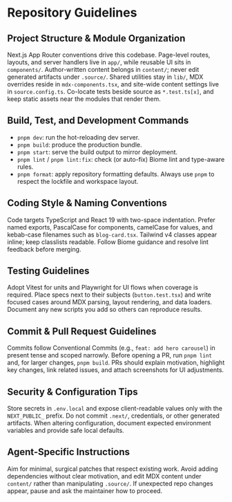# Repository Guidelines

## Project Structure & Module Organization
Next.js App Router conventions drive this codebase. Page-level routes, layouts, and server handlers live in `app/`, while reusable UI sits in `components/`. Author-written content belongs in `content/`; never edit generated artifacts under `.source/`. Shared utilities stay in `lib/`, MDX overrides reside in `mdx-components.tsx`, and site-wide content settings live in `source.config.ts`. Co-locate tests beside source as `*.test.ts[x]`, and keep static assets near the modules that render them.

## Build, Test, and Development Commands
- `pnpm dev`: run the hot-reloading dev server.
- `pnpm build`: produce the production bundle.
- `pnpm start`: serve the build output to mirror deployment.
- `pnpm lint` / `pnpm lint:fix`: check (or auto-fix) Biome lint and type-aware rules.
- `pnpm format`: apply repository formatting defaults.
Always use `pnpm` to respect the lockfile and workspace layout.

## Coding Style & Naming Conventions
Code targets TypeScript and React 19 with two-space indentation. Prefer named exports, PascalCase for components, camelCase for values, and kebab-case filenames such as `blog-card.tsx`. Tailwind v4 classes appear inline; keep classlists readable. Follow Biome guidance and resolve lint feedback before merging.

## Testing Guidelines
Adopt Vitest for units and Playwright for UI flows when coverage is required. Place specs next to their subjects (`button.test.tsx`) and write focused cases around MDX parsing, layout rendering, and data loaders. Document any new scripts you add so others can reproduce results.

## Commit & Pull Request Guidelines
Commits follow Conventional Commits (e.g., `feat: add hero carousel`) in present tense and scoped narrowly. Before opening a PR, run `pnpm lint` and, for larger changes, `pnpm build`. PRs should explain motivation, highlight key changes, link related issues, and attach screenshots for UI adjustments.

## Security & Configuration Tips
Store secrets in `.env.local` and expose client-readable values only with the `NEXT_PUBLIC_` prefix. Do not commit `.next/`, credentials, or other generated artifacts. When altering configuration, document expected environment variables and provide safe local defaults.

## Agent-Specific Instructions
Aim for minimal, surgical patches that respect existing work. Avoid adding dependencies without clear motivation, and edit MDX content under `content/` rather than manipulating `.source/`. If unexpected repo changes appear, pause and ask the maintainer how to proceed.
